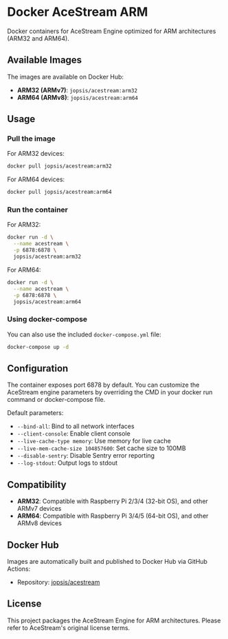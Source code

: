 # Docker AceStream ARM

Docker containers for AceStream Engine optimized for ARM architectures (ARM32 and ARM64).

## Available Images

The images are available on Docker Hub:

- **ARM32 (ARMv7)**: `jopsis/acestream:arm32`
- **ARM64 (ARMv8)**: `jopsis/acestream:arm64`

## Usage

### Pull the image

For ARM32 devices:
```bash
docker pull jopsis/acestream:arm32
```

For ARM64 devices:
```bash
docker pull jopsis/acestream:arm64
```

### Run the container

For ARM32:
```bash
docker run -d \
  --name acestream \
  -p 6878:6878 \
  jopsis/acestream:arm32
```

For ARM64:
```bash
docker run -d \
  --name acestream \
  -p 6878:6878 \
  jopsis/acestream:arm64
```

### Using docker-compose

You can also use the included `docker-compose.yml` file:

```bash
docker-compose up -d
```

## Configuration

The container exposes port 6878 by default. You can customize the AceStream engine parameters by overriding the CMD in your docker run command or docker-compose file.

Default parameters:
- `--bind-all`: Bind to all network interfaces
- `--client-console`: Enable client console
- `--live-cache-type memory`: Use memory for live cache
- `--live-mem-cache-size 104857600`: Set cache size to 100MB
- `--disable-sentry`: Disable Sentry error reporting
- `--log-stdout`: Output logs to stdout

## Compatibility

- **ARM32**: Compatible with Raspberry Pi 2/3/4 (32-bit OS), and other ARMv7 devices
- **ARM64**: Compatible with Raspberry Pi 3/4/5 (64-bit OS), and other ARMv8 devices

## Docker Hub

Images are automatically built and published to Docker Hub via GitHub Actions:
- Repository: [jopsis/acestream](https://hub.docker.com/r/jopsis/acestream)

## License

This project packages the AceStream Engine for ARM architectures. Please refer to AceStream's original license terms.
